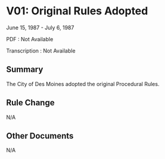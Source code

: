 # V01: Original Rules Adopted

June 15, 1987 - July 6, 1987

PDF
: Not Available

Transcription
: Not Available

## Summary

The City of Des Moines adopted the original Procedural Rules.

## Rule Change

N/A

## Other Documents

N/A
